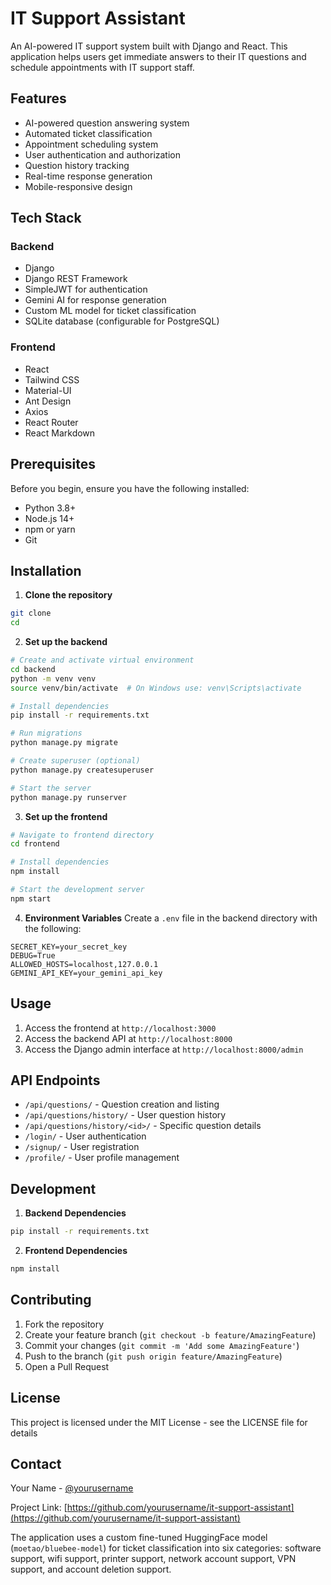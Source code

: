 # IT Support Assistant

An AI-powered IT support system built with Django and React. This application helps users get immediate answers to their IT questions and schedule appointments with IT support staff.

## Features

- AI-powered question answering system
- Automated ticket classification
- Appointment scheduling system
- User authentication and authorization
- Question history tracking
- Real-time response generation
- Mobile-responsive design

## Tech Stack

### Backend
- Django
- Django REST Framework
- SimpleJWT for authentication
- Gemini AI for response generation
- Custom ML model for ticket classification
- SQLite database (configurable for PostgreSQL)

### Frontend
- React
- Tailwind CSS
- Material-UI
- Ant Design
- Axios
- React Router
- React Markdown

## Prerequisites

Before you begin, ensure you have the following installed:
- Python 3.8+
- Node.js 14+
- npm or yarn
- Git

## Installation

1. **Clone the repository**
```bash
git clone 
cd 
```

2. **Set up the backend**
```bash
# Create and activate virtual environment
cd backend
python -m venv venv
source venv/bin/activate  # On Windows use: venv\Scripts\activate

# Install dependencies
pip install -r requirements.txt

# Run migrations
python manage.py migrate

# Create superuser (optional)
python manage.py createsuperuser

# Start the server
python manage.py runserver
```

3. **Set up the frontend**
```bash
# Navigate to frontend directory
cd frontend

# Install dependencies
npm install

# Start the development server
npm start
```

4. **Environment Variables**
Create a `.env` file in the backend directory with the following:
```
SECRET_KEY=your_secret_key
DEBUG=True
ALLOWED_HOSTS=localhost,127.0.0.1
GEMINI_API_KEY=your_gemini_api_key
```

## Usage

1. Access the frontend at `http://localhost:3000`
2. Access the backend API at `http://localhost:8000`
3. Access the Django admin interface at `http://localhost:8000/admin`

## API Endpoints

- `/api/questions/` - Question creation and listing
- `/api/questions/history/` - User question history
- `/api/questions/history/<id>/` - Specific question details
- `/login/` - User authentication
- `/signup/` - User registration
- `/profile/` - User profile management

## Development

1. **Backend Dependencies**
```bash
pip install -r requirements.txt
```

2. **Frontend Dependencies**
```bash
npm install
```

## Contributing

1. Fork the repository
2. Create your feature branch (`git checkout -b feature/AmazingFeature`)
3. Commit your changes (`git commit -m 'Add some AmazingFeature'`)
4. Push to the branch (`git push origin feature/AmazingFeature`)
5. Open a Pull Request

## License

This project is licensed under the MIT License - see the LICENSE file for details

## Contact

Your Name - [@yourusername](https://github.com/yourusername)

Project Link: [https://github.com/yourusername/it-support-assistant](https://github.com/yourusername/it-support-assistant)

The application uses a custom fine-tuned HuggingFace model (`moetao/bluebee-model`) for ticket classification into six categories: software support, wifi support, printer support, network account support, VPN support, and account deletion support.
